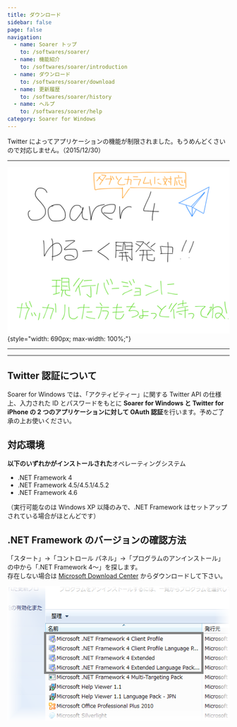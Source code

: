 ```yaml
---
title: ダウンロード
sidebar: false
page: false
navigation:
  - name: Soarer トップ
    to: /softwares/soarer/
  - name: 機能紹介
    to: /softwares/soarer/introduction
  - name: ダウンロード
    to: /softwares/soarer/download
  - name: 更新履歴
    to: /softwares/soarer/history
  - name: ヘルプ
    to: /softwares/soarer/help
category: Soarer for Windows
---
```

<div class="text-center alert alert-danger" style="margin-top: 15px">

Twitter によってアプリケーションの機能が制限されました。もうめんどくさいので対応しません。（2015/12/30）
</div>

---
<div class="text-center">

![](../../media/release_notice.png){style="width: 690px; max-width: 100%;"}
</div>

---
<div class="download-container">
<soarer-download />
</div>
<div class="clearfix"></div>

---

## Twitter 認証について

Soarer for Windows では、「アクティビティー」に関する Twitter API の仕様上、入力された ID とパスワードをもとに **Soarer for Windows と Twitter for iPhone の 2 つのアプリケーションに対して OAuth 認証**を行います。予めご了承の上お使いください。

## 対応環境

**以下のいずれかがインストールされた**オペレーティングシステム

- .NET Framework 4
- .NET Framework 4.5/4.5.1/4.5.2
- .NET Framework 4.6

（実行可能なのは Windows XP 以降のみで、.NET Framework はセットアップされている場合がほとんどです）

## .NET Framework のバージョンの確認方法

「スタート」→「コントロール パネル」→「プログラムのアンインストール」の中から「.NET Framework 4～」を探します。  
存在しない場合は [Microsoft Download Center](https://www.microsoft.com/ja-jp/download/details.aspx?id=48130) からダウンロードして下さい。

![](../../media/framework.png)
